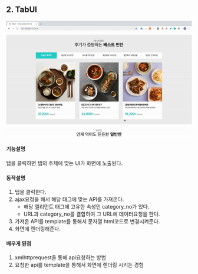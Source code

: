 ## 2. TabUI

![tab](../project_functional_demo/tab.gif)

#### 기능설명

탭을 클릭하면 탭의 주제에 맞는 UI가 화면에 노출된다.



#### 동작설명

1. 탭을 클릭한다.
2. ajax요청을 해서 해당 태그에 맞는 API를 가져온다.
   - 해당 엘리먼트 태그에 고유한 속성인 category_no가 있다. 
   - URL과 category_no를 결합하여 그 URL에 데이터요청을 한다.
3. 가져온 API를 template를 통해서 문자열 html코드로 변경시켜준다.
4. 화면에 렌더링해준다.



#### 배우게 된점

1. xmlhttprequest을 통해 api요청하는 방법
2. 요청한 api를 template을 통해서 화면에 렌더링 시키는 경험

